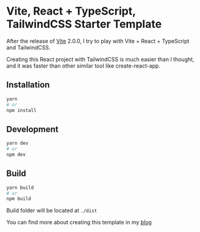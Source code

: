 # Vite, React + TypeScript, TailwindCSS Starter Template

After the release of [Vite](https://vitejs.dev) 2.0.0, I try to play with Vite + React + TypeScript and TailwindCSS.

Creating this React project with TailwindCSS is much easier than I thought, and it was faster than other similar tool like create-react-app.

## Installation

```sh
yarn
# or
npm install
```

## Development

```sh
yarn dev
# or
npm dev
```

## Build

```sh
yarn build
# or
npm build
```

Build folder will be located at `./dist`

You can find more about creating this template in my [blog](https://anakagung.com/blog/how-to-create-react-and-tailwind-project-with-vite)
